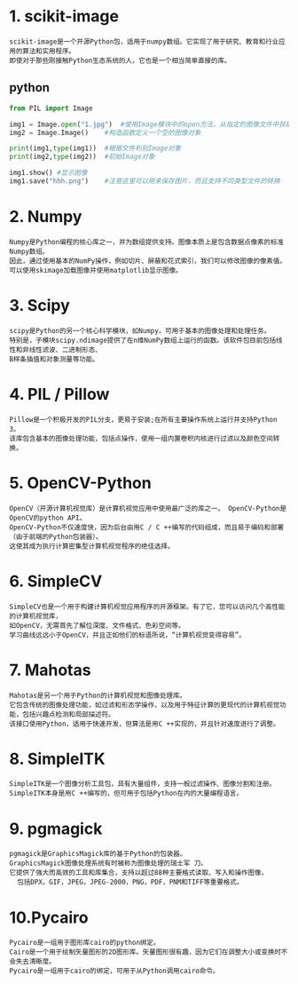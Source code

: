 # 1. scikit-image
    scikit-image是一个开源Python包，适用于numpy数组。它实现了用于研究、教育和行业应用的算法和实用程序。
    即使对于那些刚接触Python生态系统的人，它也是一个相当简单直接的库。

## python
``` python
from PIL import Image

img1 = Image.open("1.jpg")  #使用Image模块中的open方法，从指定的图像文件中获取一个Image对象，出错触发错误
img2 = Image.Image()    #构造函数定义一个空的图像对象

print(img1,type(img1))  #根据文件判别Image对象
print(img2,type(img2))  #初始Image对象

img1.show() #显示图像
img1.save("hhh.png")    #注意这里可以用来保存图片，而且支持不同类型文件的转换
```

# 2. Numpy
    Numpy是Python编程的核心库之一，并为数组提供支持。图像本质上是包含数据点像素的标准Numpy数组。
    因此，通过使用基本的NumPy操作，例如切片、屏蔽和花式索引，我们可以修改图像的像素值。
    可以使用skimage加载图像并使用matplotlib显示图像。

# 3. Scipy
    scipy是Python的另一个核心科学模块，如Numpy，可用于基本的图像处理和处理任务。
    特别是，子模块scipy.ndimage提供了在n维NumPy数组上运行的函数。该软件包目前包括线性和非线性滤波、二进制形态、
    B样条插值和对象测量等功能。


# 4. PIL / Pillow
    Pillow是一个积极开发的PIL分支，更易于安装;在所有主要操作系统上运行并支持Python 3。
    该库包含基本的图像处理功能，包括点操作，使用一组内置卷积内核进行过滤以及颜色空间转换。

# 5. OpenCV-Python
    OpenCV（开源计算机视觉库）是计算机视觉应用中使用最广泛的库之一。 OpenCV-Python是OpenCV的python API。 
    OpenCV-Python不仅速度快，因为后台由用C / C ++编写的代码组成，而且易于编码和部署（由于前端的Python包装器）。
    这使其成为执行计算密集型计算机视觉程序的绝佳选择。


# 6. SimpleCV
    SimpleCV也是一个用于构建计算机视觉应用程序的开源框架。有了它，您可以访问几个高性能的计算机视觉库，
    如OpenCV，无需首先了解位深度、文件格式、色彩空间等。
    学习曲线远远小于OpenCV，并且正如他们的标语所说，“计算机视觉变得容易”。

# 7. Mahotas
    Mahotas是另一个用于Python的计算机视觉和图像处理库。
    它包含传统的图像处理功能，如过滤和形态学操作，以及用于特征计算的更现代的计算机视觉功能，包括兴趣点检测和局部描述符。
    该接口使用Python，适用于快速开发，但算法是用C ++实现的，并且针对速度进行了调整。

# 8. SimpleITK
    SimpleITK是一个图像分析工具包，具有大量组件，支持一般过滤操作、图像分割和注册。 
    SimpleITK本身是用C ++编写的，但可用于包括Python在内的大量编程语言。

# 9. pgmagick
    pgmagick是GraphicsMagick库的基于Python的包装器。 
    GraphicsMagick图像处理系统有时被称为图像处理的瑞士军 刀。
    它提供了强大而高效的工具和库集合，支持以超过88种主要格式读取、写入和操作图像，
      包括DPX，GIF，JPEG，JPEG-2000，PNG，PDF，PNM和TIFF等重要格式。

# 10.Pycairo
    Pycairo是一组用于图形库cairo的python绑定。 
    Cairo是一个用于绘制矢量图形的2D图形库。矢量图形很有趣，因为它们在调整大小或变换时不会失去清晰度。 
    Pycairo是一组用于cairo的绑定，可用于从Python调用cairo命令。

